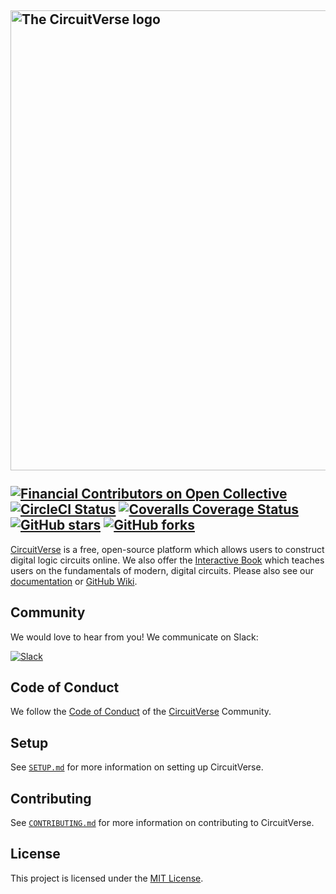 <img src="/app/assets/images/cvlogo.svg" alt="The CircuitVerse logo" width="736"/> </br></br>
[![Financial Contributors on Open Collective](https://opencollective.com/CircuitVerse/all/badge.svg?label=Financial+Contributors&style=for-the-badge&logo=open+collective)](https://opencollective.com/CircuitVerse) 
[![CircleCI Status](https://img.shields.io/circleci/build/github/CircuitVerse/CircuitVerse/master?label=circleci&style=for-the-badge&logo=circleci)](https://circleci.com/gh/CircuitVerse/CircuitVerse)
[![Coveralls Coverage Status](https://img.shields.io/coveralls/github/CircuitVerse/CircuitVerse/master?label=coveralls&style=for-the-badge&logo=coveralls)](https://coveralls.io/github/CircuitVerse/CircuitVerse?branch=master)
[![GitHub stars](https://img.shields.io/github/stars/CircuitVerse/CircuitVerse?style=for-the-badge)](https://github.com/CircuitVerse/CircuitVerse/stargazers) 
[![GitHub forks](https://img.shields.io/github/forks/CircuitVerse/CircuitVerse?style=for-the-badge&logo=git)](https://github.com/CircuitVerse/CircuitVerse/network)
-----
[CircuitVerse](https://circuitverse.org) is a free, open-source platform which allows users to construct digital logic circuits online. We also offer the [Interactive Book](https://learn.circuitverse.org) which teaches users on the fundamentals of modern, digital circuits. Please also see our [documentation](https://docs.circuitverse.org) or [GitHub Wiki](https://github.com/CircuitVerse/CircuitVerse/wiki/).

## Community
We would love to hear from you! We communicate on Slack:

[![Slack](https://img.shields.io/badge/chat-on_slack-purple.svg?style=for-the-badge&logo=slack)](https://join.slack.com/t/circuitverse-team/shared_invite/zt-p6bgler9-~8vWvsKmL9lZeYg4pP9hwQ)

## Code of Conduct
We follow the [Code of Conduct](code-of-conduct.md) of the [CircuitVerse](https://circuitverse.org) Community.

## Setup
See [`SETUP.md`](SETUP.md) for more information on setting up CircuitVerse.

## Contributing
See [`CONTRIBUTING.md`](CONTRIBUTING.md) for more information on contributing to CircuitVerse.

## License
This project is licensed under the [MIT License](LICENSE).
